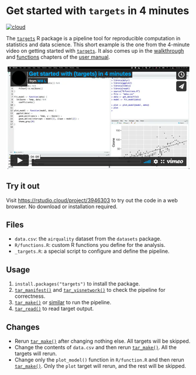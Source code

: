 # Get started with `targets` in 4 minutes

[![cloud](https://img.shields.io/badge/RStudio-Cloud-blue)](https://rstudio.cloud/project/3946303)

The [`targets`](https://docs.ropensci.org/targets/) R package is a pipeline tool for reproducible computation in statistics and data science. This short example is the one from the 4-minute video on getting started with [`targets`](https://docs.ropensci.org/targets/). It also comes up in the [walkthrough](https://books.ropensci.org/targets/walkthrough.html)
and [functions](https://books.ropensci.org/targets/functions.html)
chapters of the [user manual](https://books.ropensci.org/targets/).

[![](./images/video.png)](https://vimeo.com/700982360)

## Try it out

Visit <https://rstudio.cloud/project/3946303> to try out the code in a web browser. No download or installation required.

## Files

* `data.csv`: the `airquality` dataset from the `datasets` package.
* `R/functions.R`: custom R functions you define for the analysis.
* `_targets.R`: a special script to configure and define the pipeline.

## Usage

1. `install.packages("targets")` to install the package.
1. [`tar_manifest()`](https://docs.ropensci.org/targets/reference/tar_manifest.html) and [`tar_visnetwork()`](https://docs.ropensci.org/targets/reference/tar_visnetwork.html) to check the pipeline for correctness.
1. [`tar_make()`](https://docs.ropensci.org/targets/reference/tar_make.html) or [similar](https://docs.ropensci.org/targets/reference/index.html#pipeline) to run the pipeline.
1. [`tar_read()`](https://docs.ropensci.org/targets/reference/tar_read.html) to read target output.

## Changes

* Rerun [`tar_make()`](https://docs.ropensci.org/targets/reference/tar_make.html) after changing nothing else. All targets will be skipped.
* Change the contents of `data.csv` and then rerun [`tar_make()`](https://docs.ropensci.org/targets/reference/tar_make.html). All the targets will rerun.
* Change only the `plot_model()` function in `R/function.R` and then rerun [`tar_make()`](https://docs.ropensci.org/targets/reference/tar_make.html). Only the `plot` target will rerun, and the rest will be skipped.
